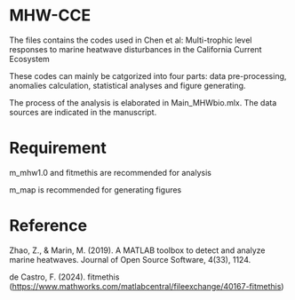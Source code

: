 # MHW-CCE
The files contains the codes used in Chen et al: Multi-trophic level responses to marine heatwave disturbances in the California Current Ecosystem

These codes can mainly be catgorized into four parts: data pre-processing, anomalies calculation, statistical analyses and figure generating. 

The process of the analysis is elaborated in Main_MHWbio.mlx. The data sources are indicated in the manuscript.

# Requirement
m_mhw1.0 and fitmethis are recommended for analysis

m_map is recommended for generating figures

# Reference
Zhao, Z., & Marin, M. (2019). A MATLAB toolbox to detect and analyze marine heatwaves. Journal of Open Source Software, 4(33), 1124.

de Castro, F. (2024). fitmethis (https://www.mathworks.com/matlabcentral/fileexchange/40167-fitmethis)
